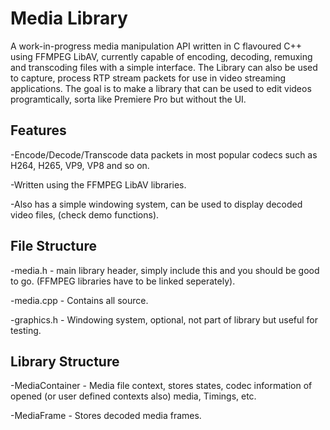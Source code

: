 # Media Library

A work-in-progress media manipulation API written in C flavoured C++ using FFMPEG LibAV, currently capable of encoding, decoding, remuxing and transcoding files with a simple interface.
The Library can also be used to capture, process RTP stream packets for use in video streaming applications. The goal is to make a library that can be used to edit videos programtically, sorta like Premiere Pro but without the UI.

## Features
-Encode/Decode/Transcode data packets in most popular codecs such as H264, H265, VP9, VP8 and so on.

-Written using the FFMPEG LibAV libraries.
 
-Also has a simple windowing system, can be used to display decoded video files, (check demo functions).

## File Structure

-media.h - main library header, simply include this and you should be good to go. (FFMPEG libraries have to be linked seperately).

-media.cpp - Contains all source.

-graphics.h - Windowing system, optional, not part of library but useful for testing.

## Library Structure

-MediaContainer - Media file context, stores states, codec information of opened (or user defined contexts also) media, Timings, etc.

-MediaFrame  - Stores decoded media frames.

